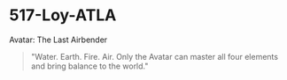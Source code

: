 # 517-Loy-ATLA
Avatar: The Last Airbender
> "Water. Earth. Fire. Air. Only the Avatar can master all four elements and bring balance to the world."
